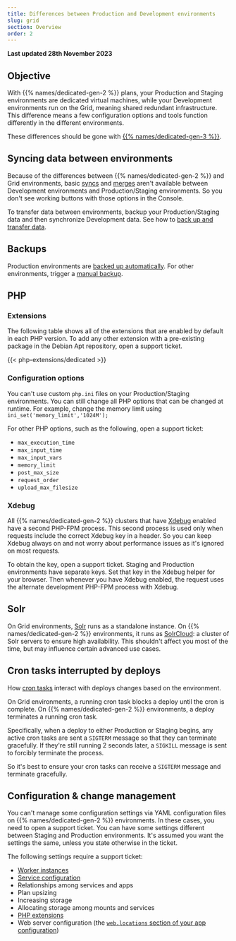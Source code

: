 ```yaml
---
title: Differences between Production and Development environments
slug: grid
section: Overview
order: 2
---
```


**Last updated 28th November 2023**



## Objective  

With {{% names/dedicated-gen-2 %}} plans, your Production and Staging environments are dedicated virtual machines,
while your Development environments run on the Grid, meaning shared redundant infrastructure.
This difference means a few configuration options and tools function differently in the different environments.

These differences should be gone with [{{% names/dedicated-gen-3 %}}](../../dedicated-gen-3).

## Syncing data between environments

Because of the differences between {{% names/dedicated-gen-2 %}} and Grid environments,
basic [syncs](/glossary.md#sync) and [merges](/glossary.md#merge)
aren't available between Development environments and Production/Staging environments.
So you don't see working buttons with those options in the Console.

To transfer data between environments, backup your Production/Staging data and then synchronize Development data.
See how to [back up and transfer data](../../development/transfer-dedicated.md#synchronize-files-from-development-to-stagingproduction).

## Backups

Production environments are [backed up automatically](../.././.-backups).
For other environments, trigger a [manual backup](../../environments/environments-backup).

## PHP

### Extensions

The following table shows all of the extensions that are enabled by default in each PHP version.
To add any other extension with a pre-existing package in the Debian Apt repository,
open a support ticket.

{{< php-extensions/dedicated >}}

### Configuration options

You can't use custom `php.ini` files on your Production/Staging environments.
You can still change all PHP options that can be changed at runtime.
For example, change the memory limit using `ini_set('memory_limit','1024M');`

For other PHP options, such as the following, open a support ticket:

* `max_execution_time`
* `max_input_time`
* `max_input_vars`
* `memory_limit`
* `post_max_size`
* `request_order`
* `upload_max_filesize`

### Xdebug

All {{% names/dedicated-gen-2 %}} clusters that have [Xdebug](../../languages/languages-php/xdebug) enabled have a second PHP-FPM process.
This second process is used only when requests include the correct Xdebug key in a header.
So you can keep Xdebug always on and not worry about performance issues as it's ignored on most requests.

To obtain the key, open a support ticket.
Staging and Production environments have separate keys.
Set that key in the Xdebug helper for your browser.
Then whenever you have Xdebug enabled, the request uses the alternate development PHP-FPM process with Xdebug.

## Solr

On Grid environments, [Solr](../../add-services/add-services-solr) runs as a standalone instance.
On {{% names/dedicated-gen-2 %}} environments, it runs as [SolrCloud](../../https:/https:-/solr.apache.org/guide/6_6/solrcloud):
a cluster of Solr servers to ensure high availability.
This shouldn't affect you most of the time, but may influence certain advanced use cases.

## Cron tasks interrupted by deploys

How [cron tasks](../../create-apps/app-reference.md#crons) interact with deploys changes based on the environment.

On Grid environments, a running cron task blocks a deploy until the cron is complete.
On {{% names/dedicated-gen-2 %}} environments, a deploy terminates a running cron task.

Specifically, when a deploy to either Production or Staging begins,
any active cron tasks are sent a `SIGTERM` message so that they can terminate gracefully.
If they're still running 2 seconds later, a `SIGKILL` message is sent to forcibly terminate the process.

So it's best to ensure your cron tasks can receive a `SIGTERM` message and terminate gracefully.

## Configuration & change management

You can't manage some configuration settings via YAML configuration files on {{% names/dedicated-gen-2 %}} environments.
In these cases, you need to open a support ticket.
You can have some settings different between Staging and Production environments.
It's assumed you want the settings the same, unless you state otherwise in the ticket.

The following settings require a support ticket:

* [Worker instances](../../create-apps/app-reference.md#workers)
* [Service configuration](../../add-services)
* Relationships among services and apps
* Plan upsizing
* Increasing storage
* Allocating storage among mounts and services
* [PHP extensions](../../languages/languages-php/extensions)
* Web server configuration (the [`web.locations` section of your app configuration](../../create-apps/app-reference.md#locations))


